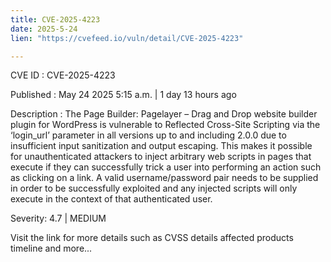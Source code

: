 ```yaml
---
title: CVE-2025-4223
date: 2025-5-24
lien: "https://cvefeed.io/vuln/detail/CVE-2025-4223"

---
```


CVE ID : CVE-2025-4223

Published :  May 24
2025
5:15 a.m. | 1 day
13 hours ago

Description : The Page Builder: Pagelayer – Drag and Drop website builder plugin for WordPress is vulnerable to Reflected Cross-Site Scripting via the ‘login_url’ parameter in all versions up to
and including
2.0.0 due to insufficient input sanitization and output escaping. This makes it possible for unauthenticated attackers to inject arbitrary web scripts in pages that execute if they can successfully trick a user into performing an action such as clicking on a link. A valid username/password pair needs to be supplied in order to be successfully exploited and any injected scripts will only execute in the context of that authenticated user.

Severity: 4.7 | MEDIUM

Visit the link for more details
such as CVSS details
affected products
timeline
and more...
